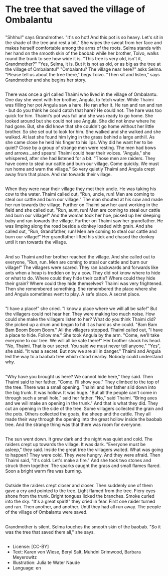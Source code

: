 # The tree that saved the village of Ombalantu

##
"Shhhu!" says Grandmother. "It's so hot! And this pot is so heavy.
Let's sit in the shade of the tree and rest a bit."
She wipes the sweat from her face and makes herself comfortable
among the arms of the roots. Selma stands with her hand on the
smooth skin of the baobab while her brother, Toivo, walks round
the trunk to see how wide it is. "This tree is very old, isn't it,
Grandmother?"
"Yes, Selma, it is. But it is not as old, or as big as the tree at the
village of Ombalantu!"
"Ombalantu? The village near here?" asks Selma.
"Please tell us about the tree there," begs Toivo.
"Then sit and listen," says Grandmother and she begins her story.

##
There was once a girl called Thaimi who lived in the village of
Ombalantu. One day she went with her brother, Angula, to fetch
water. While Thaimi was filling her pot Angula saw a hare. He ran
after it. He ran and ran and ran - but do you think he could catch
that hare? He could not. The hare was too quick for him.
Thaimi's pot was full and she was ready to go home. She looked
around but she could not see Angula. She did not know where he
had gone. But, she did know that she couldn't go home without
her little brother. So she set out to look for him. She walked and
she walked and she walked.
At last she found him lying in the grass behind a large anthill. As
she came close he held his finger to his lips. Why did he want her
to be quiet? Close by a group of strange men were resting. The
men had bows and arrows...and spears! Thaimi could hear their
voices.
"Angula," she whispered, after she had listened for a bit. "Those
men are raiders. They have come to steal our cattle and burn our
village. Come quickly. We must run home and warn the village." So
very quietly Thaimi and Angula crept away from that place. And
ran towards their village.

##
When they were near their village they met their uncle. He was
taking his cow to the water. Thaimi called out, "Run, uncle, run!
Men are coming to steal our cattle and burn our village."
The man shouted at his cow and made her run towards the village.
Further on Thaimi saw her aunt working in the field and she called
out, "Run, aunt, run! Men are coming to steal our cattle and burn
our village!"
And the woman took her hoe, picked up her sleeping baby and ran
towards the village.
Further on Thaimi saw her grandfather. He was limping along the
road beside a donkey loaded with grain.
And she called out, "Run, Grandfather, run! Men are coming to
steal our cattle and burn our village!"
Her grandfather lifted his stick and chased the donkey until it ran
towards the village.

##
And so Thaimi and her brother reached the village. And she called
out to everyone, "Run, run. Men are coming to steal our cattle and
burn our village!"
The villagers were scared. They ran backwards and forwards like
ants when a heap is trodden on by a cow.
They did not know where to hide or what to do.
Where could they hide their cattle?
Where could they hide their grain?
Where could they hide themselves?
Thaimi was very frightened. Then she remembered something.
She remembered the place where she and Angula sometimes went
to play.
A safe place.
A secret place.

##
"I have a place!" she cried. "I know a place where we will all be
safe!"
But the villagers could not hear her. They were making too much
noise. How could she make the villagers listen to her? What do you
think Thaimi did?
She picked up a drum and began to hit it as hard as she could.
"Bam Bam Bam Boom Boom Boom."
All the villagers stopped.
Thaimi called out, "I have a place to hide. Follow me."
She took Angula by the arm.
"Come, we'll take everyone to our tree. We will all be safe there!"
Her brother shook his head.
"No, Thaimi. That is our secret. You said we must never tell
anyone."
"Yes", she said. "It was a secret. But now we are all in danger."
Thaimi and Angula led the way to a baobab tree which stood
nearby. Nobody could understand why.

##
"Why have you brought us here? We cannot hide here," they said.
Then Thaimi said to her father, "Come. I'll show you." They
climbed to the top of the tree. There was a small opening.
Thaimi and her father slid down into the big trunk. It was hollow. It
was huge. "But all the people can't come in through such a small
hole," said her father.
"No," said Thaimi. "Bring axes and we will make an opening in the
trunk." And that is what they did. They cut an opening in the side
of the tree. Some villagers collected the grain and the pots.
Others collected the goats, the sheep and the cattle. They all
made their way through the opening into the great hollow inside
the baobab tree.
And the strange thing was that there was room for everyone.

##
The sun went down. It grew dark and the night was quiet and cold.
The raiders crept up towards the village. It was dark. "Everyone
must be asleep," they said.
Inside the great tree the villagers waited.
What was going to happen?
They were cold. They were hungry. And they were afraid.
Then Thaimi said, "It's cold. Let's make a fire." And she took two
stones and struck them together. The sparks caught the grass and
small flames flared.
Soon a bright warm fire was burning.

##
Outside the raiders crept closer and closer.
Then suddenly one of them gave a cry and pointed to the tree.
Light flamed from the tree. Fiery eyes shone from the trunk. Bright
tongues licked the branches. Smoke curled into the sky.
"It's a great spirit!" they cried in fear. First one raider turned and
ran. Then another, and another. Until they had all run away. The
people of the village of Ombalantu were saved.

##
Grandmother is silent.
Selma touches the smooth skin of
the baobab.
"So it was the tree that saved them
all," she says.

##
* License: [CC-BY]
* Text: Karen von Wiese, Beryl Salt, Muhdni Grimwood, Barbara Meyerowitz
* Illustration: Julia te Water Naude
* Language: en
